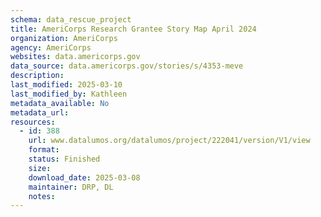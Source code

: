 ```yaml
---
schema: data_rescue_project 
title: AmeriCorps Research Grantee Story Map April 2024
organization: AmeriCorps
agency: AmeriCorps
websites: data.americorps.gov
data_source: data.americorps.gov/stories/s/4353-meve
description: 
last_modified: 2025-03-10
last_modified_by: Kathleen
metadata_available: No
metadata_url: 
resources:
  - id: 388
    url: www.datalumos.org/datalumos/project/222041/version/V1/view
    format: 
    status: Finished
    size: 
    download_date: 2025-03-08
    maintainer: DRP, DL
    notes: 
---
```

